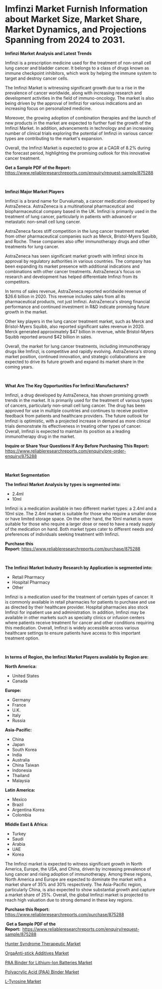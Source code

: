 <p><h1>Imfinzi Market Furnish Information about Market Size, Market Share, Market Dynamics, and Projections Spanning from 2024 to 2031.</h1></p><p><strong>Imfinzi Market Analysis and Latest Trends</strong></p>
<p><p>Imfinzi is a prescription medicine used for the treatment of non-small cell lung cancer and bladder cancer. It belongs to a class of drugs known as immune checkpoint inhibitors, which work by helping the immune system to target and destroy cancer cells.</p><p>The Imfinzi Market is witnessing significant growth due to a rise in the prevalence of cancer worldwide, along with increasing research and development activities in the field of immuno-oncology. The market is also being driven by the approval of Imfinzi for various indications and an increasing focus on personalized medicine.</p><p>Moreover, the growing adoption of combination therapies and the launch of new products in the market are expected to further fuel the growth of the Imfinzi Market. In addition, advancements in technology and an increasing number of clinical trials exploring the potential of Imfinzi in various cancer types are contributing to the market's expansion.</p><p>Overall, the Imfinzi Market is expected to grow at a CAGR of 8.2% during the forecast period, highlighting the promising outlook for this innovative cancer treatment.</p></p>
<p><strong>Get a Sample PDF of the Report:&nbsp;</strong> <a href="https://www.reliableresearchreports.com/enquiry/request-sample/875288">https://www.reliableresearchreports.com/enquiry/request-sample/875288</a></p>
<p>&nbsp;</p>
<p><strong>Imfinzi Major Market Players</strong></p>
<p><p>Imfinzi is a brand name for Durvalumab, a cancer medication developed by AstraZeneca. AstraZeneca is a multinational pharmaceutical and biopharmaceutical company based in the UK. Imfinzi is primarily used in the treatment of lung cancer, particularly in patients with advanced or metastatic non-small cell lung cancer.</p><p>AstraZeneca faces stiff competition in the lung cancer treatment market from other pharmaceutical companies such as Merck, Bristol-Myers Squibb, and Roche. These companies also offer immunotherapy drugs and other treatments for lung cancer.</p><p>AstraZeneca has seen significant market growth with Imfinzi since its approval by regulatory authorities in various countries. The company has been expanding its market presence with additional indications and combinations with other cancer treatments. AstraZeneca's focus on research and development has helped differentiate Imfinzi from its competitors.</p><p>In terms of sales revenue, AstraZeneca reported worldwide revenue of $26.6 billion in 2020. This revenue includes sales from all its pharmaceutical products, not just Imfinzi. AstraZeneca's strong financial performance and continued investment in R&D indicate promising future growth in the market.</p><p>Other key players in the lung cancer treatment market, such as Merck and Bristol-Myers Squibb, also reported significant sales revenue in 2020. Merck generated approximately $47 billion in revenue, while Bristol-Myers Squibb reported around $42 billion in sales.</p><p>Overall, the market for lung cancer treatments, including immunotherapy drugs like Imfinzi, is competitive and rapidly evolving. AstraZeneca's strong market position, continued innovation, and strategic collaborations are expected to drive its future growth and expand its market share in the coming years.</p></p>
<p>&nbsp;</p>
<p><strong>What Are The Key Opportunities For Imfinzi Manufacturers?</strong></p>
<p><p>Imfinzi, a drug developed by AstraZeneca, has shown promising growth trends in the market. It is primarily used for the treatment of various types of cancers, particularly non-small cell lung cancer. The drug has been approved for use in multiple countries and continues to receive positive feedback from patients and healthcare providers. The future outlook for Imfinzi is optimistic, with a projected increase in demand as more clinical trials demonstrate its effectiveness in treating other types of cancer. Overall, Imfinzi is expected to maintain its position as a leading immunotherapy drug in the market.</p></p>
<p><strong>Inquire or Share Your Questions If Any Before Purchasing This Report:</strong> <a href="https://www.reliableresearchreports.com/enquiry/pre-order-enquiry/875288">https://www.reliableresearchreports.com/enquiry/pre-order-enquiry/875288</a></p>
<p>&nbsp;</p>
<p><strong>Market Segmentation</strong></p>
<p><strong>The Imfinzi Market Analysis by types is segmented into:</strong></p>
<p><ul><li>2.4ml</li><li>10ml</li></ul></p>
<p><p>Imfinzi is a medication available in two different market types: a 2.4ml and a 10ml size. The 2.4ml market is suitable for those who require a smaller dose or have limited storage space. On the other hand, the 10ml market is more suitable for those who require a larger dose or need to have a ready supply of the medication on hand. Both market types cater to different needs and preferences of individuals seeking treatment with Imfinzi.</p></p>
<p><strong>Purchase this Report:&nbsp;</strong><a href="https://www.reliableresearchreports.com/purchase/875288">https://www.reliableresearchreports.com/purchase/875288</a></p>
<p>&nbsp;</p>
<p><strong>The Imfinzi Market Industry Research by Application is segmented into:</strong></p>
<p><ul><li>Retail Pharmacy</li><li>Hospital Pharmacy</li><li>Other</li></ul></p>
<p><p>Imfinzi is a medication used for the treatment of certain types of cancer. It is commonly available in retail pharmacies for patients to purchase and use as directed by their healthcare provider. Hospital pharmacies also stock Imfinzi for inpatient use and administration. In addition, Imfinzi may be available in other markets such as specialty clinics or infusion centers where patients receive treatment for cancer and other conditions requiring this medication. Overall, Imfinzi is widely accessible across various healthcare settings to ensure patients have access to this important treatment option.</p></p>
<p>&nbsp;</p>
<p><strong>In terms of Region, the Imfinzi Market Players available by Region are:</strong></p>
<p>
    <p> <strong> North America: </strong>
        <ul>
            <li>United States</li>
            <li>Canada</li>
        </ul>
        </p> 
    <p> <strong> Europe: </strong>
        <ul>
            <li>Germany</li>
            <li>France</li>
            <li>U.K.</li>
            <li>Italy</li>
            <li>Russia</li>
        </ul>
        </p> 
    <p> <strong> Asia-Pacific: </strong>
        <ul>
            <li>China</li>
            <li>Japan</li>
            <li>South Korea</li>
            <li>India</li>
            <li>Australia</li>
            <li>China Taiwan</li>
            <li>Indonesia</li>
            <li>Thailand</li>
            <li>Malaysia</li>
        </ul>
        </p> 
    <p> <strong> Latin America: </strong>
        <ul>
            <li>Mexico</li>
            <li>Brazil</li>
            <li>Argentina Korea</li>
            <li>Colombia</li>
        </ul>
        </p> 
    <p> <strong> Middle East & Africa: </strong>
        <ul>
            <li>Turkey</li>
            <li>Saudi</li>
            <li>Arabia</li>
            <li>UAE</li>
            <li>Korea</li>
        </ul>
    </p>
    </p>
<p><p>The Imfinzi market is expected to witness significant growth in North America, Europe, the USA, and China, driven by increasing prevalence of lung cancer and rising adoption of immunotherapy. Among these regions, North America and Europe are expected to dominate the market with a market share of 35% and 30% respectively. The Asia-Pacific region, particularly China, is also expected to show substantial growth and capture a market share of 25%. Overall, the global Imfinzi market is projected to reach high valuation due to strong demand in these key regions.</p></p>
<p><strong>Purchase this Report: </strong><a href="https://www.reliableresearchreports.com/purchase/875288">https://www.reliableresearchreports.com/purchase/875288</a></p>
<p>&nbsp;<strong>Get a Sample PDF of the Report:&nbsp;&nbsp;</strong><a href="https://www.reliableresearchreports.com/enquiry/request-sample/875288">https://www.reliableresearchreports.com/enquiry/request-sample/875288</a></p>
<p><strong></strong></p>
<p><p><a href="https://github.com/josesg55/Market-Research-Report-List-1/blob/main/hunter-syndrome-therapeutic-market.md">Hunter Syndrome Therapeutic Market</a></p><p><a href="https://metal-farmhouse-e95.notion.site/OrgaAnti-stick-Additives-Market-Size-Growing-and-Forecasted-for-period-from-2024-2031-and-provides-cacd8a18609e43d6ba14e6fed1d0e464">OrgaAnti-stick Additives Market</a></p><p><a href="https://view.publitas.com/reportprime-1/global-paa-binder-for-lithium-ion-batteries-market-by-types-applications-and-major-players-with-regional-growth-rate-analysis-and-development-situation-from-2024-to-2031/">PAA Binder for Lithium-Ion Batteries Market</a></p><p><a href="https://view.publitas.com/reportprime-1/polyacrylic-acid-paa-binder-market-dynamics-2024-2031-also-about-its-market-trends-projections-and-opportunities/">Polyacrylic Acid (PAA) Binder Market</a></p><p><a href="https://issuu.com/reportprime-2/docs/l-tyrosine-market-size-2030.pptx">L-Tyrosine Market</a></p></p>